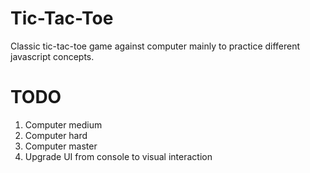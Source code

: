 # Tic-Tac-Toe   
Classic tic-tac-toe game against computer mainly to practice different javascript concepts.

# TODO
1. Computer medium
2. Computer hard
3. Computer master
4. Upgrade UI from console to visual interaction